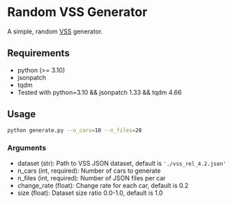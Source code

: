 # Random VSS Generator

A simple, random [VSS](https://github.com/COVESA/vehicle_signal_specification) generator.

## Requirements
- python (>= 3.10)
- jsonpatch
- tqdm
- Tested with python=3.10 && jsonpatch 1.33 && tqdm 4.66

## Usage
```bash
python generate.py --n_cars=10 --n_files=20
```

### Arguments
- dataset (str): Path to VSS JSON dataset, default is ```'./vss_rel_4.2.json'```
- n_cars (int, required): Number of cars to generate
- n_files (int, required): Number of JSON files per car
- change_rate (float): Change rate for each car, default is 0.2
- size (float): Dataset size ratio 0.0-1.0, default is 1.0